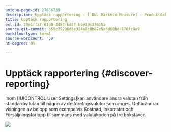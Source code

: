 ```yaml
---
unique-page-id: 27656739
description: Upptäck rapportering - [!DNL Marketo Measure] - Produktdokumentation
title: Upptäck rapportering
exl-id: 73e1ffaf-01d0-4454-bd4f-b9e39c33615a
source-git-commit: b59c79236d3e324e8c8b07c5a6d68bd8176fc8a9
workflow-type: tm+mt
source-wordcount: '50'
ht-degree: 0%

---
```


# Upptäck rapportering {#discover-reporting}

Inom [!UICONTROL User Settings]kan användare ändra valutan från standardvalutan till någon av de företagsvalutor som anges. Detta ändrar visningen av belopp som exempelvis Kostnad, Inkomster och Försäljningsförlopp tillsammans med valutakoden på tre bokstäver.

![](assets/one.png)
